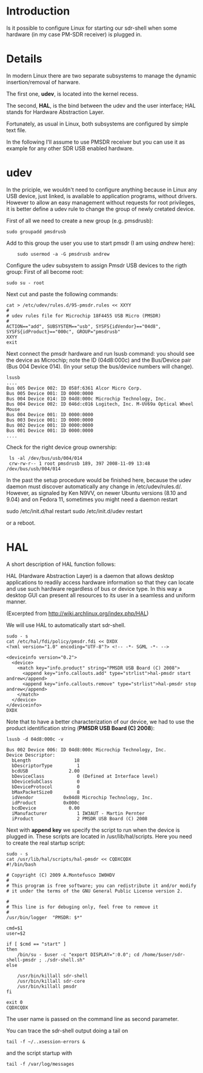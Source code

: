 # Introduction #

Is it possible to configure Linux for starting our sdr-shell when some hardware
(in my case PM-SDR receiver) is plugged in.

# Details #

In modern Linux there are two separate subsystems to manage the dynamic
insertion/removal  of harware.

The first one, **udev**, is located into the kernel recess.

The second, **HAL**, is the bind between the udev and the user interface; HAL stands for
Hardware Abstraction Layer.

Fortunately, as usual in Linux, both subsystems are configured by simple
text file.

In the following I'll assume to use PMSDR receiver but you can use it as example for
any other SDR USB enabled hardware.


# udev #

In the priciple, we wouldn't need to configure anything because in Linux
any USB device, just linked, is available to application programs, without drivers.
However to allow an easy management without requests for root privileges,
it is better define a udev rule to change the group of newly cretated device.

First of all we need to create a new group (e.g. pmsdrusb):

```
sudo groupadd pmsdrusb
```

Add to this group the user you use to start pmsdr (I am using _andrew_ here):

```
    sudo usermod -a -G pmsdrusb andrew
```

Configure the udev subsystem to assign Pmsdr USB devices to the rigth group:
First of all become root:

```
sudo su - root
```

Next cut and paste the following commands:

```
cat > /etc/udev/rules.d/95-pmsdr.rules << XXYY
#
# udev rules file for Microchip 18F4455 USB Micro (PMSDR)
#
ACTION=="add", SUBSYSTEM=="usb", SYSFS{idVendor}=="04d8", SYSFS{idProduct}=="000c", GROUP="pmsdrusb"
XXYY
exit
```


Next connect the pmsdr hardware and run lsusb command: you should see the device as Microchip;
note the ID (04d8:000c) and the Bus/Device pair (Bus 004 Device 014).
(In your setup the bus/device numbers will change).

```
lsusb
....
Bus 005 Device 002: ID 058f:6361 Alcor Micro Corp.
Bus 005 Device 001: ID 0000:0000
Bus 004 Device 014: ID 04d8:000c Microchip Technology, Inc.
Bus 004 Device 002: ID 046d:c016 Logitech, Inc. M-UV69a Optical Wheel Mouse
Bus 004 Device 001: ID 0000:0000
Bus 003 Device 001: ID 0000:0000
Bus 002 Device 001: ID 0000:0000
Bus 001 Device 001: ID 0000:0000
....
```

Check for the right device group ownership:

```
 ls -al /dev/bus/usb/004/014
 crw-rw-r-- 1 root pmsdrusb 189, 397 2008-11-09 13:48 /dev/bus/usb/004/014
```

In the past the setup procedure would be finished here, because the udev daemon must discover automatically any change in /etc/udev/rules.d/. However, as signaled by Ken N9VV, on newer Ubuntu versions (8.10 and 9.04) and on Fedora 11, sometimes you might need a daemon restart

sudo /etc/init.d/hal restart
sudo /etc/init.d/udev restart

or a reboot.

# HAL #

A short description of HAL function follows:

HAL (Hardware Abstraction Layer) is a daemon that allows desktop applications
to readily access hardware information so that they can locate and use
such hardware regardless of bus or device type. In this way
a desktop GUI can present all resources to its user
in a seamless and uniform manner.

(Excerpted from http://wiki.archlinux.org/index.php/HAL)

We will use HAL to automatically start sdr-shell.



```
sudo - s
cat /etc/hal/fdi/policy/pmsdr.fdi << DXDX
<?xml version="1.0" encoding="UTF-8"?> <!-- -*- SGML -*- -->

<deviceinfo version="0.2">
  <device>
    <match key="info.product" string="PMSDR USB Board (C) 2008">
      <append key="info.callouts.add" type="strlist">hal-pmsdr start andrew</append>
      <append key="info.callouts.remove" type="strlist">hal-pmsdr stop andrew</append>
    </match>
  </device>
</deviceinfo>
DXDX
```

Note that to have a better characterization of our device, we had to use the product identification string (**PMSDR USB Board (C) 2008**):

```
lsusb -d 04d8:000c -v

Bus 002 Device 006: ID 04d8:000c Microchip Technology, Inc. 
Device Descriptor:
  bLength                18
  bDescriptorType         1
  bcdUSB               2.00
  bDeviceClass            0 (Defined at Interface level)
  bDeviceSubClass         0 
  bDeviceProtocol         0 
  bMaxPacketSize0         8
  idVendor           0x04d8 Microchip Technology, Inc.
  idProduct          0x000c 
  bcdDevice            0.00
  iManufacturer           1 IW3AUT - Martin Pernter
  iProduct                2 PMSDR USB Board (C) 2008
```

Next with **append key** we specify the script to run when the device is plugged in.
These scripts are located in /usr/lib/hal/scripts.
Here you need to create the real startup script:

```
sudo - s
cat /usr/lib/hal/scripts/hal-pmsdr << CQDXCQDX
#!/bin/bash

# Copyright (C) 2009 A.Montefusco IW0HDV
#
# This program is free software; you can redistribute it and/or modify
# it under the terms of the GNU General Public License version 2.

#
# This line is for debuging only, feel free to remove it
#
/usr/bin/logger  "PMSDR: $*"

cmd=$1
user=$2

if [ $cmd == "start" ]
then
    /bin/su - $user -c "export DISPLAY=":0.0"; cd /home/$user/sdr-shell-pmsdr ; ./sdr-shell.sh"
else
    
    /usr/bin/killall sdr-shell
    /usr/bin/killall sdr-core
    /usr/bin/killall pmsdr
fi

exit 0
CQDXCQDX
```

The user name is passed on the command line as second parameter.

You can trace the sdr-shell output doing a tail on

```
tail -f ~/..xsession-errors &
```

and the script startup with

```
tail -f /var/log/messages
```